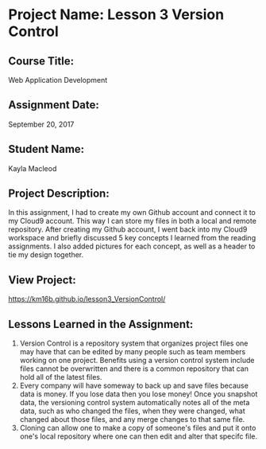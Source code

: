 # Project Name:  Lesson 3 Version Control


## Course Title:
Web Application Development

## Assignment Date:  
September 20, 2017

## Student Name:  
Kayla Macleod

## Project Description:
In this assignment, I had to create my own Github account and connect it to my Cloud9 account. This way I can store my files in both a local and remote repository. After creating my Github account, I went back into my Cloud9 workspace and briefly discussed 5 key concepts I learned from the reading assignments. I also added pictures for each concept, as well as a header to tie my design together.

## View Project: 
https://km16b.github.io/lesson3_VersionControl/

## Lessons Learned in the Assignment:
1. Version Control is a repository system that organizes project files one may have that can be edited by many people such as team members working on one project. Benefits using a version control system include files cannot be overwritten and there is a common repository that can hold all of the latest files.
2. Every company will have someway to back up and save files because data is money. If you lose data then you lose money! Once you snapshot data, the versioning control system automatically notes all of the meta data, such as who changed the files, when they were changed, what changed about those files, and any merge changes to that same file.
3. Cloning can allow one to make a copy of someone's files and put it onto one's local repository where one can then edit and alter that specifc file.  

